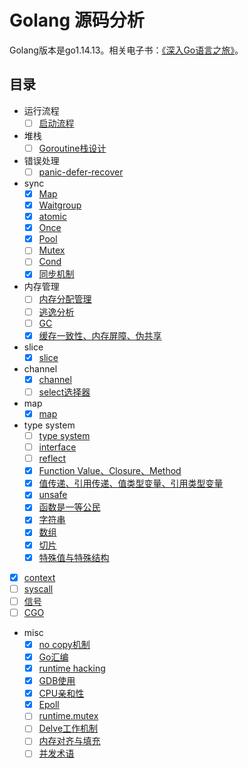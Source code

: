 # Golang 源码分析

Golang版本是go1.14.13。相关电子书：[《深入Go语言之旅》](https://go.cyub.vip/)。

## 目录

- 运行流程
	- [ ] [启动流程](./notes/bootstrap/bootstrap.md)
- 堆栈
	- [ ] [Goroutine栈设计](./notes/go-stack.md)
- 错误处理
	- [ ] [panic-defer-recover](./notes/error/panic.md)
- sync
	- [x] [Map](./notes/sync/map.md)
	- [x] [Waitgroup](./notes/sync/waitgroup.md)
	- [x] [atomic](./notes/sync/atomic.md)
	- [x] [Once](./notes/sync/once.md)
	- [x] [Pool](./notes/sync/pool.md)
	- [ ] [Mutex](./notes/sync/mutex.md)
	- [ ] [Cond](./notes/sync/cond.md)
	- [x] [同步机制](./notes/sync/method.md)
- 内存管理
	- [ ] [内存分配管理](./notes/memory/memory_allocator.md)
	- [ ] [逃逸分析](./notes/misc/escape-analysis.md)
	- [ ] [GC](./notes/memory/gc.md)
	- [x] [缓存一致性、内存屏障、伪共享](./notes/sync/memory_barrier.md)
- slice
	- [x] [slice](./notes/slice/slice.md)
- channel
	- [x] [channel](./notes/channel/channel.md)
	- [ ] [select选择器](./notes/channel/select.md)
- map
	- [x] [map](./notes/map/map.md)
- type system
	- [ ] [type system](./notes/type/type.md)
	- [ ] [interface](./notes/type/interface.md)
	- [ ] [reflect](./notes/type/reflect.md)
	- [x] [Function Value、Closure、Method](./notes/misc/function_closure_method.md)
	- [x] [值传递、引用传递、值类型变量、引用类型变量](./notes/misc/pass_by_value.md)
	- [x] [unsafe](./notes/type/unsafe.md)
	- [x] [函数是一等公民](./notes/type/first_class.md)
	- [x] [字符串](./notes/type/string.md)
	- [x] [数组](./notes/type/array.md)
	- [x] [切片](./notes/type/slice.md)
	- [x] [特殊值与特殊结构](./notes/type/special_value.md)
- [x] [context](./notes/context/context.md)
- [ ] [syscall](./notes/syscall/syscall.md)
- [ ] [信号](./notes/semaphore/semaphore.md)
- [ ] [CGO](./notes/cgo/cgo.md)
- misc
	- [x] [no copy机制](./notes/misc/nocopy.md)
	- [x] [Go汇编](./notes/misc/assembly.md)
	- [x] [runtime hacking](./notes/misc/runtime.md)
	- [x] [GDB使用](./notes/misc/gdb.md)
	- [x] [CPU亲和性](./notes/misc/cpu_affinity.md)
	- [x] [Epoll](./notes/misc/epoll.md)
	- [ ] [runtime.mutex](./notes/misc/runtime_mutex.md)
	- [ ] [Delve工作机制](./notes/misc/delve.md)
	- [ ] [内存对齐与填充](./notes/misc/data_alignment.md)
	- [ ] [并发术语](./notes/misc/concurrency.md)
